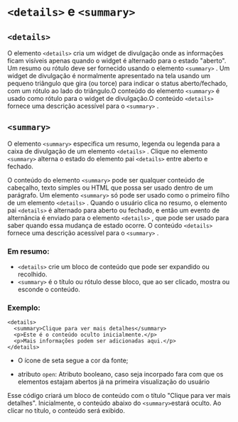# `<details>` e `<summary>`

## `<details>`

O elemento `<details>` cria um widget de divulgação onde as informações ficam visíveis apenas quando o widget é alternado para o estado "aberto". Um resumo ou rótulo deve ser fornecido usando o elemento `<summary>` . Um widget de divulgação é normalmente apresentado na tela usando um pequeno triângulo que gira (ou torce) para indicar o status aberto/fechado, com um rótulo ao lado do triângulo.O conteúdo do elemento `<summary>` é usado como rótulo para o widget de divulgação.O conteúdo `<details>` fornece uma descrição acessível para o `<summary>` .   

## `<summary>` 

O elemento `<summary>` especifica um resumo, legenda ou legenda para a caixa de divulgação de um elemento `<details>` . Clique no elemento `<summary>` alterna o estado do elemento pai `<details>` entre aberto e fechado.

O conteúdo do elemento `<summary>` pode ser qualquer conteúdo de cabeçalho, texto simples ou HTML que possa ser usado dentro de um parágrafo. Um elemento `<summary>` só pode ser usado como o primeiro filho de um elemento `<details>` . Quando o usuário clica no resumo, o elemento pai `<details>` é alternado para aberto ou fechado, e então um evento de alternância é enviado para o elemento `<details>` , que pode ser usado para saber quando essa mudança de estado ocorre. O conteúdo `<details>` fornece uma descrição acessível para o `<summary>` .

### Em resumo:

- `<details>` crie um bloco de conteúdo que pode ser expandido ou recolhido.
- `<summary>` é o título ou rótulo desse bloco, que ao ser clicado, mostra ou esconde o conteúdo.

### Exemplo:

```
<details>
  <summary>Clique para ver mais detalhes</summary>
  <p>Este é o conteúdo oculto inicialmente.</p>
  <p>Mais informações podem ser adicionadas aqui.</p>
</details>
```

- O ícone de seta segue a cor da fonte;

- atributo `open`: Atributo booleano, caso seja incorpado fara com que os elementos estajam abertos já na primeira visualização do usuário

Esse código criará um bloco de conteúdo com o título "Clique para ver mais detalhes". Inicialmente, o conteúdo abaixo do `<summary>`estará oculto. Ao clicar no título, o conteúdo será exibido.
